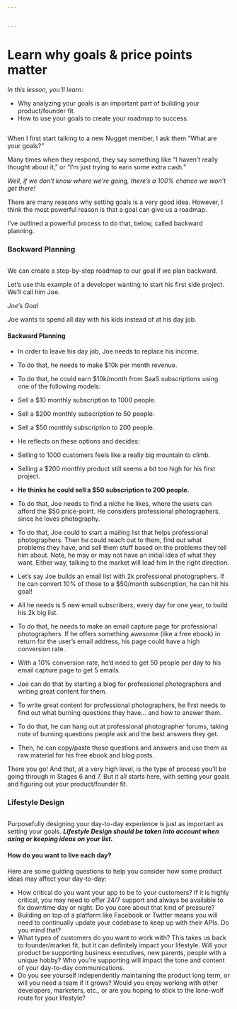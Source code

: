 ```yaml
---


---
```


<h1 id="learn-why-goals--price-points-matter">Learn why goals &amp; price points matter</h1>
<p><em>In this lesson, you’ll learn:</em></p>
<ul>
<li>Why analyzing your goals is an important part of building your product/founder fit.</li>
<li>How to use your goals to create your roadmap to success.</li>
</ul>
<p><img src="https://s3.amazonaws.com/nugget.one/academy/goals.jpg" alt=""></p>
<p>When I first start talking to a new Nugget member, I ask them “What are your goals?”</p>
<p>Many times when they respond, they say something like “I haven’t really thought about it,” or “I’m just trying to earn some extra cash.”</p>
<p><em>Well, if we don’t know where we’re going, there’s a 100% chance we won’t get there!</em></p>
<p>There are many reasons why setting goals is a very good idea. However, I think the most powerful reason is that a goal can give us a roadmap.</p>
<p>I’ve outlined a powerful process to do that, below, called backward planning.</p>
<h3 id="backward-planning">Backward Planning</h3>
<p><img src="https://s3.amazonaws.com/nugget.one/kickass/images/backward.jpg" alt=""></p>
<p>We can create a step-by-step roadmap to our goal if we plan backward.</p>
<p>Let’s use this example of a developer wanting to start his first side project. We’ll call him Joe.</p>
<p><em>Joe’s Goal</em></p>
<p>Joe wants to spend all day with his kids instead of at his day job.</p>
<h4 id="backward-planning-1">Backward Planning</h4>
<ul>
<li>
<p>In order to leave his day job, Joe needs to replace his income.</p>
</li>
<li>
<p>To do that, he needs to make $10k per month revenue.</p>
</li>
<li>
<p>To do that, he could earn $10k/month from SaaS subscriptions using one of the following models:</p>
</li>
<li>
<p>Sell a $10 monthly subscription to 1000 people.</p>
</li>
<li>
<p>Sell a $200 monthly subscription to 50 people.</p>
</li>
<li>
<p>Sell a $50 monthly subscription to 200 people.</p>
</li>
<li>
<p>He reflects on these options and decides:</p>
</li>
<li>
<p>Selling to 1000 customers feels like a really big mountain to climb.</p>
</li>
<li>
<p>Selling a $200 monthly product still seems a bit too high for his first project.</p>
</li>
<li>
<p><strong>He thinks he could sell a $50 subscription to 200 people.</strong></p>
</li>
<li>
<p>To do that, Joe needs to find a niche he likes, where the users can afford the $50 price-point. He considers professional photographers, since he loves photography.</p>
</li>
<li>
<p>To do that, Joe could to start a mailing list that helps professional photographers. Then he could reach out to them, find out what problems they have, and sell them stuff based on the problems they tell him about. Note, he may or may not have an initial idea of what they want. Either way, talking to the market will lead him in the right direction.</p>
</li>
<li>
<p>Let’s say Joe builds an email list with 2k professional photographers. If he can convert 10% of those to a $50/month subscription, he can hit his goal!</p>
</li>
<li>
<p>All he needs is 5 new email subscribers, every day for one year, to build his 2k big list.</p>
</li>
<li>
<p>To do that, he needs to make an email capture page for professional photographers. If he offers something awesome (like a free ebook) in return for the user’s email address, his page could have a high conversion rate.</p>
</li>
<li>
<p>With a 10% conversion rate, he’d need to get 50 people per day to his email capture page to get 5 emails.</p>
</li>
<li>
<p>Joe can do that by starting a blog for professional photographers and writing great content for them.</p>
</li>
<li>
<p>To write great content for professional photographers, he first needs to find out what burning questions they have… and how to answer them.</p>
</li>
<li>
<p>To do that, he can hang out at professional photographer forums, taking note of burning questions people ask and the best answers they get.</p>
</li>
<li>
<p>Then, he can copy/paste those questions and answers and use them as raw material for his free ebook and blog posts.</p>
</li>
</ul>
<p>There you go! And that, at a very high level, is the type of process you’ll be going through in Stages 6 and 7. But it all starts here, with setting your goals and figuring out your product/founder fit.</p>
<h3 id="lifestyle-design">Lifestyle Design</h3>
<p><img src="https://s3.amazonaws.com/nugget.one/academy/lifestyle.jpg" alt=""></p>
<p>Purposefully designing your day-to-day experience is just as important as setting your goals.  <strong><em>Lifestyle Design should be taken into account when axing or keeping ideas on your list.</em></strong></p>
<h4 id="how-do-you-want-to-live-each-day">How do you want to live each day?</h4>
<p>Here are some guiding questions to help you consider how some product ideas may affect your day-to-day:</p>
<ul>
<li>How critical do you want your app to be to your customers? If it is highly critical, you may need to offer 24/7 support and always be available to fix downtime day or night. Do you care about that kind of pressure?</li>
<li>Building on top of a platform like Facebook or Twitter means you will need to continually update your codebase to keep up with their APIs. Do you mind that?</li>
<li>What types of customers do you want to work with? This takes us back to founder/market fit, but it can definitely impact your lifestyle. Will your product be supporting business executives, new parents, people with a unique hobby? Who you’re supporting will impact the tone and content of your day-to-day communications.</li>
<li>Do you see yourself independently maintaining the product long term, or will you need a team if it grows? Would you enjoy working with other developers, marketers, etc., or are you hoping to stick to the lone-wolf route for your lifestyle?</li>
</ul>

